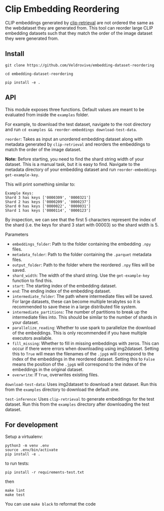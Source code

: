 # Clip Embedding Reordering

CLIP embeddings generated by [clip-retrieval](https://github.com/rom1504/clip-retrieval) are not ordered the same as the webdataset they are generated from. This tool can reorder large CLIP embedding datasets such that they match the order of the image dataset they were generated from.

## Install

`git clone https://github.com/Veldrovive/embedding-dataset-reordering`

`cd embedding-dataset-reordering`

`pip install -e .`

## API

This module exposes three functions. Default values are meant to be evaluated from inside the `examples` folder.

For example, to download the test dataset, navigate to the root directory and run `cd examples && reorder-embeddings download-test-data`.

`reorder`: Takes as input an unordered embedding dataset along with metadata generated by `clip-retrieval` and reorders the embeddings to match the order of the image dataset.

**Note:** Before starting, you need to find the shard string width of your dataset. This is a manual task, but it is easy to find. Navigate to the metadata directory of your embedding dataset and run `reorder-embeddings get-example-key`.

This will print something similar to:
```
Example Keys:
Shard 3 has keys ['0000309', '0000321']
Shard 2 has keys ['0000209', '0000237']
Shard 0 has keys ['0000022', '0000031']
Shard 1 has keys ['0000114', '0000123']
```
By inspection, we can see that the first 5 characters represent the index of the shard (i.e. the keys for shard 3 start with 00003) so the shard width is 5.

Parameters
- `embeddings_folder`: Path to the folder containing the embedding `.npy` files.
- `metadata_folder`: Path to the folder containing the `.parquet` metadata files.
- `output_folder`: Path to the folder where the reordered `.npy` files will be saved.
- `shard_width`: The width of the shard string. Use the `get-example-key` function to find this.
- `start`: The starting index of the embedding dataset.
- `end`: The ending index of the embedding dataset.
- `intermediate_folder`: The path where intermediate files will be saved. For large datasets, these can become multiple terabytes so it is recommended to save these in a large distributed file system.
- `intermediate_partitions`: The number of partitions to break up the intermediate files into. This should be similar to the number of shards in your dataset.
- `parallelize_reading`: Whether to use spark to parallelize the download of the embeddings. This is only recommended if you have multiple executors available.
- `fill_missing`: Whether to fill in missing embeddings with zeros. This can occur if there were errors when downloading using img2dataset. Setting this to `True` will mean the filenames of the `.jpg`s will correspond to the index of the embeddings in the reordered dataset. Setting this to `False` means the position of the `.jpg`s will correspond to the index of the embeddings in the original dataset.
- `overwrite`: If `True`, overwrites existing files.

`download-test-data`: Uses img2dataset to download a test dataset. Run this from the `examples` directory to download the default one.

`test-inference`: Uses `clip-retrieval` to generate embeddings for the test dataset. Run this from the `examples` directory after downloading the test dataset.

## For development

Setup a virtualenv:

```
python3 -m venv .env
source .env/bin/activate
pip install -e .
```

to run tests:
```
pip install -r requirements-test.txt
```
then 
```
make lint
make test
```

You can use `make black` to reformat the code
